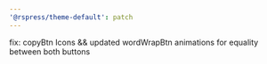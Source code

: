 ```yaml
---
'@rspress/theme-default': patch
---
```


fix: copyBtn Icons && updated wordWrapBtn animations for equality between both buttons
